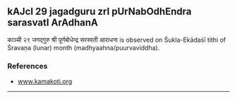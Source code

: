 ## kAJcI 29 jagadguru zrI pUrNabOdhEndra sarasvatI ArAdhanA
काञ्ची २९ जगद्गुरु श्री पूर्णबोधेन्द्र सरस्वती आराधना is observed on Śukla-Ekādaśī tithi of Śravaṇa (lunar) month (madhyaahna/puurvaviddha).


### References
* www.kamakoti.org


---
